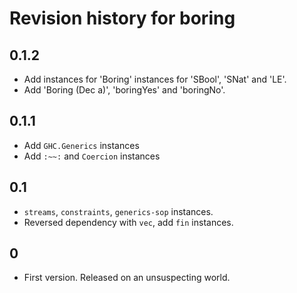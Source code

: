 # Revision history for boring

## 0.1.2

- Add instances for 'Boring' instances for 'SBool', 'SNat' and 'LE'.
- Add 'Boring (Dec a)', 'boringYes' and 'boringNo'.

## 0.1.1

- Add `GHC.Generics` instances
- Add `:~~:` and `Coercion` instances

## 0.1

- `streams`, `constraints`, `generics-sop` instances.
- Reversed dependency with `vec`, add `fin` instances.

## 0

- First version. Released on an unsuspecting world.
